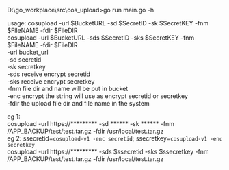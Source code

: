 D:\go_workplace\src\cos_upload>go run main.go -h

usage: cosupload -url $BucketURL -sd $SecretID -sk $SecretKEY -fnm $FileNAME -fdir $FileDIR<br>
       cosupload -url $BucketURL -sds $SecretID -sks $SecretKEY -fnm $FileNAME -fdir $FileDIR<br>
-url   bucket_url<br>
-sd    secretid<br>
-sk    secretkey<br>
-sds   receive encrypt secretid<br>
-sks   receive encrypt secretkey<br>
-fnm   file dir and name will be put in bucket<br>
-enc   encrypt the string will use as encrypt secretid or secretkey<br>
-fdir  the upload file dir and file name in the system<br>

eg 1:<br>
       cosupload -url https://********* -sd ****** -sk ****** -fnm /APP_BACKUP/test/test.tar.gz -fdir /usr/local/test.tar.gz<br>
eg 2:
       ssecretid=`cosupload-v1 -enc secretid`; ssecretkey=`cosupload-v1 -enc secretkey`<br>
       cosupload -url https://********* -sds $ssecretid -sks $ssecretkey -fnm /APP_BACKUP/test/test.tar.gz -fdir /usr/local/test.tar.gz
